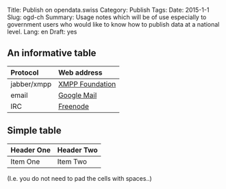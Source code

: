 Title: Publish on opendata.swiss
Category: Publish
Tags:
Date: 2015-1-1
Slug: ogd-ch
Summary: Usage notes which will be of use especially to government users who would like to know how to publish data at a national level.
Lang: en
Draft: yes


## An informative table

| Protocol       | Web address                                          |
|:-------------- |:-----------------------------------------------------|
| jabber/xmpp    | [XMPP Foundation](http://xmpp.org/)                  |
| email          | [Google Mail](http://gmail.com/)                     |
| IRC            | [Freenode](https://freenode.net/)                    |

## Simple table

| Header One | Header Two |
| :-- | :-- |
| Item One | Item Two |

(I.e. you do not need to pad the cells with spaces..)
